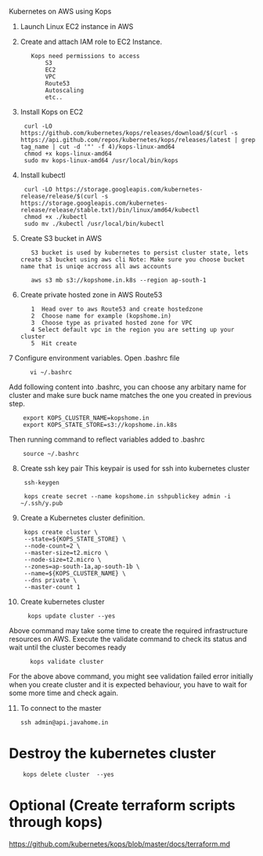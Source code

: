 Kubernetes on AWS using Kops
1. Launch Linux EC2 instance in AWS
2. Create and attach IAM role to EC2 Instance.

          Kops need permissions to access
              S3
              EC2
              VPC
              Route53
              Autoscaling
              etc..
  
3. Install Kops on EC2

        curl -LO https://github.com/kubernetes/kops/releases/download/$(curl -s https://api.github.com/repos/kubernetes/kops/releases/latest | grep tag_name | cut -d '"' -f 4)/kops-linux-amd64
        chmod +x kops-linux-amd64
        sudo mv kops-linux-amd64 /usr/local/bin/kops

4. Install kubectl

        curl -LO https://storage.googleapis.com/kubernetes-release/release/$(curl -s https://storage.googleapis.com/kubernetes-release/release/stable.txt)/bin/linux/amd64/kubectl
        chmod +x ./kubectl
        sudo mv ./kubectl /usr/local/bin/kubectl

5. Create S3 bucket in AWS

          S3 bucket is used by kubernetes to persist cluster state, lets create s3 bucket using aws cli Note: Make sure you choose bucket name that is uniqe accross all aws accounts

          aws s3 mb s3://kopshome.in.k8s --region ap-south-1
      
6. Create private hosted zone in AWS Route53

          1  Head over to aws Route53 and create hostedzone
          2  Choose name for example (kopshome.in)
          3  Choose type as privated hosted zone for VPC
          4 Select default vpc in the region you are setting up your cluster
          5  Hit create

7 Configure environment variables.
Open .bashrc file

          vi ~/.bashrc
          
Add following content into .bashrc, you can choose any arbitary name for cluster and make sure buck name matches the one you created in previous step.

        export KOPS_CLUSTER_NAME=kopshome.in
        export KOPS_STATE_STORE=s3://kopshome.in.k8s
        
Then running command to reflect variables added to .bashrc

        source ~/.bashrc
        
8. Create ssh key pair
This keypair is used for ssh into kubernetes cluster

        ssh-keygen
        
        kops create secret --name kopshome.in sshpublickey admin -i ~/.ssh/y.pub
        
9. Create a Kubernetes cluster definition.

        kops create cluster \
        --state=${KOPS_STATE_STORE} \
        --node-count=2 \
        --master-size=t2.micro \
        --node-size=t2.micro \
        --zones=ap-south-1a,ap-south-1b \
        --name=${KOPS_CLUSTER_NAME} \
        --dns private \
        --master-count 1

10. Create kubernetes cluster

          kops update cluster --yes
        
Above command may take some time to create the required infrastructure resources on AWS. Execute the validate command to check its status and wait until the cluster becomes ready

          kops validate cluster
          
For the above above command, you might see validation failed error initially when you create cluster and it is expected behaviour, you have to wait for some more time and check again.


11. To connect to the master

        ssh admin@api.javahome.in
        
# Destroy the kubernetes cluster

        kops delete cluster  --yes
        
# Optional (Create terraform scripts through kops)
  https://github.com/kubernetes/kops/blob/master/docs/terraform.md
  
  
